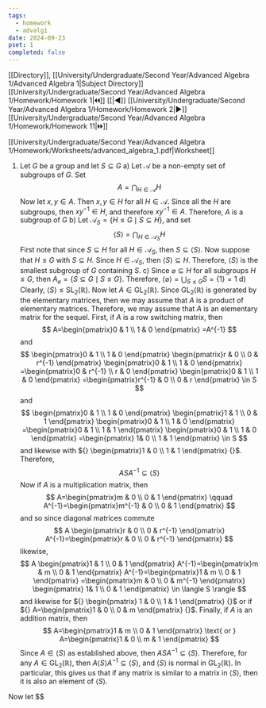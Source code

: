 ```yaml
---
tags:
  - homework
  - advalg1
date: 2024-09-23
pset: 1
completed: false
---
```

[[Directory]], [[University/Undergraduate/Second Year/Advanced Algebra 1/Advanced Algebra 1|Subject Directory]]
[[University/Undergraduate/Second Year/Advanced Algebra 1/Homework/Homework 1|🞀🞀]] [[|◀]] [[University/Undergraduate/Second Year/Advanced Algebra 1/Homework/Homework 2|▶]] [[University/Undergraduate/Second Year/Advanced Algebra 1/Homework/Homework 11|🞂🞂]]

[[University/Undergraduate/Second Year/Advanced Algebra 1/Homework/Worksheets/advanced_algebra_1.pdf|Worksheet]]
1. Let $G {}$ be a group and let ${} S \subseteq G {}$
a)
Let $\mathcal{A} {}$ be a non-empty set of subgroups of $G {}$. Set
$$
A=\bigcap_{H\in \mathcal{A}}H 
$$
Now let ${} x,\, y \in A {}$. Then ${} x,\, y \in H {}$ for all ${} H \in \mathcal{A} {}$. Since all the $H {}$ are subgroups, then ${} xy^{-1} \in H {}$, and therefore ${} xy^{-1} \in A {}$. Therefore, $A {}$ is a subgroup of $G {}$
b)
Let ${} \mathcal{A}_{S}=\{ H\leq G \mid S \subseteq H \} {}$, and set
$$
\langle S \rangle =\bigcap_{H\in \mathcal{A}_{S}} H 
$$
First note that since ${} S \subseteq H {}$ for all ${} H \in  \mathcal{A}_{S} {}$, then ${} S \subseteq  \langle S \rangle  {}$. Now suppose that ${} H\leq G {}$ with ${} S\subseteq H {}$. Since ${} H \in  \mathcal{A}_{S} {}$, then ${} \langle S \rangle \subseteq H {}$. Therefore, ${} \langle S \rangle  {}$ is the smallest subgroup of $G {}$ containing $S {}$.
c)
Since ${} \varnothing \subseteq H {}$ for all subgroups ${} H\leq G {}$, then ${} A_{\varnothing}=\{ S \subseteq G \mid  S\leq  G \} {}$. Therefore, ${} \langle \varnothing \rangle=\bigcup_{S\leq  G}  S=\{ 1 \}=1 {}$ 
d)
Clearly, ${} \langle S \rangle \leq  \mathrm{SL}_{2}(\mathbb{R}) {}$. Now let ${} A \in  \mathrm{GL}_{2}(\mathbb{R}) {}$. Since ${} \mathrm{GL}_{2}(\mathbb{R}) {}$ is generated by the elementary matrices, then we may assume that $A {}$ is a product of elementary matrices. Therefore, we may assume that $A {}$ is an elementary matrix for the sequel. First, if $A {}$ is a row switching matrix, then
$$
A=\begin{pmatrix}0 & 1 \\ 1 & 0 \end{pmatrix} =A^{-1}
$$
and
$$
\begin{pmatrix}0 & 1 \\ 1 & 0 \end{pmatrix} \begin{pmatrix}r & 0 \\ 0 & r^{-1} \end{pmatrix} \begin{pmatrix}0 & 1 \\ 1 & 0 \end{pmatrix} =\begin{pmatrix}0 & r^{-1} \\ r & 0 \end{pmatrix} \begin{pmatrix}0 & 1 \\ 1 & 0 \end{pmatrix} =\begin{pmatrix}r^{-1} & 0 \\ 0 & r \end{pmatrix} \in S
$$
and
$$
\begin{pmatrix}0 & 1 \\ 1 & 0 \end{pmatrix} \begin{pmatrix}1 & 1 \\ 0 & 1 \end{pmatrix} \begin{pmatrix}0 & 1 \\ 1 & 0 \end{pmatrix} =\begin{pmatrix}0 & 1 \\ 1 & 1 \end{pmatrix} \begin{pmatrix}0 & 1 \\ 1 & 0 \end{pmatrix} =\begin{pmatrix} 1& 0 \\ 1 & 1 \end{pmatrix} \in S
$$
and likewise with ${} \begin{pmatrix}1 & 0 \\ 1 & 1 \end{pmatrix}  {}$. Therefore, 
$$
ASA^{-1} \subseteq \langle S \rangle 
$$
Now if $A {}$ is a multiplication matrix, then 
$$
A=\begin{pmatrix}m & 0 \\ 0 & 1 \end{pmatrix} \qquad A^{-1}=\begin{pmatrix}m^{-1} & 0 \\ 0 & 1 \end{pmatrix} 
$$
and so since diagonal matrices commute
$$
A \begin{pmatrix}r & 0 \\ 0 & r^{-1} \end{pmatrix} A^{-1}=\begin{pmatrix}r & 0 \\ 0 & r^{-1} \end{pmatrix} 
$$
likewise, 
$$
A \begin{pmatrix}1 & 1 \\ 0 & 1 \end{pmatrix} A^{-1}=\begin{pmatrix}m & m \\ 0 & 1 \end{pmatrix} A^{-1}=\begin{pmatrix}1 & m \\ 0 & 1 \end{pmatrix} =\begin{pmatrix}m & 0 \\ 0 & m^{-1} \end{pmatrix} \begin{pmatrix} 1& 1 \\ 0 & 1 \end{pmatrix} \in \langle S \rangle 
$$
and likewise for ${} \begin{pmatrix} 1 & 0 \\ 1 & 1 \end{pmatrix}  {}$ or if ${} A=\begin{pmatrix}1 & 0 \\ 0 & m \end{pmatrix}  {}$.
Finally, if $A {}$ is an addition matrix, then 
$$
A=\begin{pmatrix}1 & m \\ 0 & 1 \end{pmatrix} \text{ or } A=\begin{pmatrix}1 & 0 \\ m & 1 \end{pmatrix}  
$$
Since ${} A \in \langle S \rangle  {}$ as established above, then ${} ASA^{-1} \subseteq \langle S \rangle  {}$. Therefore, for any ${} A \in \mathrm{GL}_{2}(\mathbb{R}) {}$, then ${} A \langle S \rangle A^{-1} \subseteq  \langle S \rangle  {}$, and ${} \langle S \rangle  {}$ is normal in ${} \mathrm{GL}_{2}(\mathbb{R}) {}$. In particular, this gives us that if any matrix is similar to a matrix in ${} \langle S \rangle$, then it is also an element of ${} \langle S \rangle  {}$. 

Now let $$